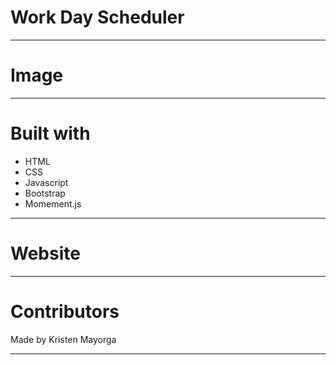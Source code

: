 # Work Day Scheduler 


---


# Image 
___

# Built with 
 * HTML
 * CSS
 * Javascript
 * Bootstrap
 * Momement.js 

---

# Website 



---

# Contributors 

Made by Kristen Mayorga

---




